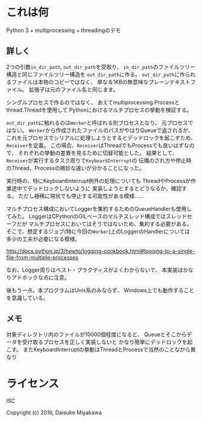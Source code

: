 # これは何

Python 3 + multiprocessing + threadingのデモ

## 詳しく

2つの引数`in_dir_path`, `out_dir_path`を受取り、
`in_dir_path`のファイルツリー構造と同じファイルツリー構造を
`out_dir_path`に作る。
`out_dir_path`に作られるファイルは本物のコピーではなく、
単なる1KBの無意味なプレーンテキストファイル。
拡張子は元のファイル名と同じまま。

シングルプロセスで作るのではなく、
あえてmultiprocessing.Processとthread.Threadを使用して
Pythonにおけるマルチプロセスの挙動を検証する。

`out_dir_path`に触れるのは`Worker`と呼ばれる別プロセスとなり、
元プロセスではない。
`Worker`から作成されたファイルのパスがやはりQueueで返されるが、
これを元プロセスでシリアルに処理しようとするとデッドロックを起こすため、
`Receiver`を定義。
この場合、`Receiver`はThreadでもProcessでも良いはずなので、
それぞれの挙動の差異を見るために切替可能とした。
結果として、`Receiver`が実行するタスク周りで`KeyboardInterrupt`の
伝播のされ方や停止時のThread、Processの微妙な違いが分かることになった。


実行時の、特にKeyboardInterrupt例外の処理についても
ThreadやProcessが作業途中でデッドロックしないように
実装しようとするとどうなるか、確認する。
ただし極稀に現状でも停止する可能性がある模様……

マルチプロセス構成においてLoggerを集約するためのQueueHandlerも使用してみた。
LoggerはCPythonのGILベースのマルチスレッド構成ではスレッドセーフだが
マルチプロセスにおいてはそうではないため、集約する必要がある。
そこで、想定するジョブ(特に今回の`Worker`)上のLoggerのHandlerについては
多少の工夫が必要になる模様。

http://docs.python.jp/3/howto/logging-cookbook.html#logging-to-a-single-file-from-multiple-processes

なお、Logger周りはベスト・プラクティスがよくわからないで、
本実装はかなりアドホックな点に注意。

後もう一点。本プログラムはUnix系のみならず、
Windows上でも動作することを意識している。


## メモ

対象ディレクトリ内のファイルが10000個程度になると、
Queueとそこからデータを受け取るプロセスを正しく実装しないと
かなり簡単にデッドロックを起こす。
またKeyboardInterruptの挙動はThreadとProcessで当然のことながら異なり

# ライセンス

ISC

Copyright (c) 2016, Daisuke Miyakawa
